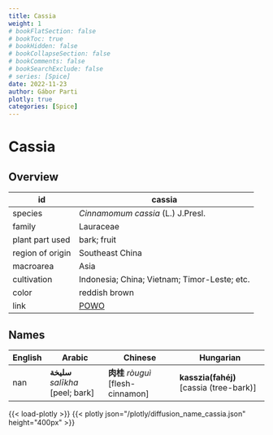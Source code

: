 ```yaml
---
title: Cassia
weight: 1
# bookFlatSection: false
# bookToc: true
# bookHidden: false
# bookCollapseSection: false
# bookComments: false
# bookSearchExclude: false
# series: [Spice]
date: 2022-11-23
author: Gábor Parti
plotly: true
categories: [Spice]
---
```


# Cassia

## Overview

|       id       |                       cassia                      |
|----------------|---------------------------------------------------|
|     species    |         *Cinnamomum cassia* (L.) J.Presl.         |
|     family     |                     Lauraceae                     |
| plant part used|                    bark; fruit                    |
|region of origin|                  Southeast China                  |
|    macroarea   |                        Asia                       |
|   cultivation  |    Indonesia; China; Vietnam; Timor-Leste; etc.   |
|      color     |                   reddish brown                   |
|      link      |[POWO](https://powo.science.kew.org/taxon/463288-1)|

## Names

|English|             Arabic             |             Chinese            |               Hungarian               |
|-------|--------------------------------|--------------------------------|---------------------------------------|
|  nan  |**سليخة** *salīkha* [peel; bark]|**肉桂** *ròuguì* [flesh-cinnamon]|**kasszia(fahéj)** [cassia (tree-bark)]|

{{< load-plotly >}}
{{< plotly json="/plotly/diffusion_name_cassia.json" height="400px" >}}
